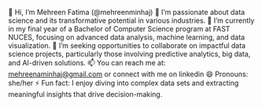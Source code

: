 👋 Hi, I’m Mehreen Fatima (@mehreenminhaj)
👀 I’m passionate about data science and its transformative potential in various industries.
🌱 I’m currently in my final year of a Bachelor of Computer Science program at FAST NUCES, focusing on advanced data analysis, machine learning, and data visualization.
💼 I’m seeking opportunities to collaborate on impactful data science projects, particularly those involving predictive analytics, big data, and AI-driven solutions.
📫 You can reach me at: mehreenaminhaj@gmail.com or connect with me on linkedin
😄 Pronouns: she/her
⚡ Fun fact: I enjoy diving into complex data sets and extracting meaningful insights that drive decision-making.

